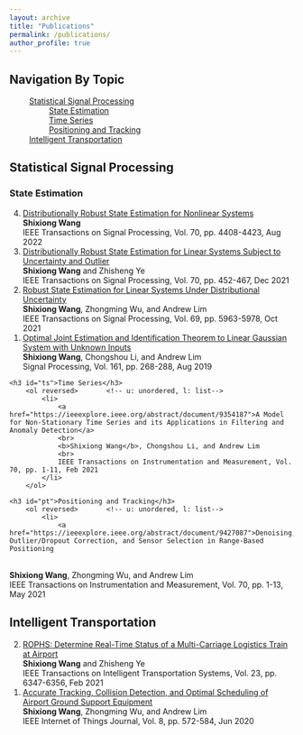 ```yaml
---
layout: archive
title: "Publications"
permalink: /publications/
author_profile: true
---
```

  
<h2>Navigation By Topic</h2>
    &emsp;&emsp;&ensp;<a href="#ssp">Statistical Signal Processing</a><br>
    &emsp;&emsp;&ensp;&emsp;&emsp;&ensp;<a href="#se">State Estimation</a><br>
    &emsp;&emsp;&ensp;&emsp;&emsp;&ensp;<a href="#ts">Time Series</a><br>
    &emsp;&emsp;&ensp;&emsp;&emsp;&ensp;<a href="#pt">Positioning and Tracking</a><br>
    &emsp;&emsp;&ensp;<a href="#it">Intelligent Transportation</a>

<h2 id="ssp">Statistical Signal Processing</h2>
    <h3 id="se">State Estimation</h3>
        <ol reversed>		<!-- u: unordered, l: list-->
            <li>
                <a href="https://ieeexplore.ieee.org/abstract/document/9872130">Distributionally Robust State Estimation for Nonlinear Systems</a>
                <br>
                <b>Shixiong Wang</b>
                <br>
                IEEE Transactions on Signal Processing, Vol. 70, pp. 4408-4423, Aug 2022
            </li> 
            <li>
                <a href="https://ieeexplore.ieee.org/abstract/document/9656678">Distributionally Robust State Estimation for Linear Systems Subject to Uncertainty and Outlier</a>
                <br>
                <b>Shixiong Wang</b> and Zhisheng Ye
                <br>
                IEEE Transactions on Signal Processing, Vol. 70, pp. 452-467, Dec 2021
            </li> 
            <li>
                <a href="https://ieeexplore.ieee.org/abstract/document/9563203">Robust State Estimation for Linear Systems Under Distributional Uncertainty</a>
                <br>
                <b>Shixiong Wang</b>, Zhongming Wu, and Andrew Lim
                <br>
                IEEE Transactions on Signal Processing, Vol. 69, pp. 5963-5978, Oct 2021
            </li> 
            <li>
                <a href="https://www.sciencedirect.com/science/article/abs/pii/S016516841930091X">Optimal Joint Estimation and Identification Theorem to Linear Gaussian System with Unknown Inputs</a>
                <br>
                <b>Shixiong Wang</b>, Chongshou Li, and Andrew Lim
                <br>
                Signal Processing, Vol. 161, pp. 268-288, Aug 2019
            </li> 
        </ol>
        
    <h3 id="ts">Time Series</h3>
        <ol reversed>		<!-- u: unordered, l: list-->
            <li>
                <a href="https://ieeexplore.ieee.org/abstract/document/9354187">A Model for Non-Stationary Time Series and its Applications in Filtering and Anomaly Detection</a>
                <br>
                <b>Shixiong Wang</b>, Chongshou Li, and Andrew Lim
                <br>
                IEEE Transactions on Instrumentation and Measurement, Vol. 70, pp. 1-11, Feb 2021
            </li> 
        </ol>
        
    <h3 id="pt">Positioning and Tracking</h3>
        <ol reversed>		<!-- u: unordered, l: list-->
            <li>
                <a href="https://ieeexplore.ieee.org/abstract/document/9427087">Denoising, Outlier/Dropout Correction, and Sensor Selection in Range-Based Positioning
</a>
                <br>
                <b>Shixiong Wang</b>, Zhongming Wu, and Andrew Lim
                <br>
                IEEE Transactions on Instrumentation and Measurement, Vol. 70, pp. 1-13, May 2021
            </li> 
        </ol>

<h2 id="it">Intelligent Transportation</h2>
  <ol reversed>		<!-- u: unordered, l: list-->
    <li>
        <a href="https://ieeexplore.ieee.org/abstract/document/9656678">ROPHS: Determine Real-Time Status of a Multi-Carriage Logistics Train at Airport</a>
        <br>
        <b>Shixiong Wang</b> and Zhisheng Ye
        <br>
        IEEE Transactions on Intelligent Transportation Systems, Vol. 23, pp. 6347-6356, Feb 2021
    </li> 
    <li>
        <a href="https://ieeexplore.ieee.org/abstract/document/9563203">Accurate Tracking, Collision Detection, and Optimal Scheduling of Airport Ground Support Equipment</a>
        <br>
        <b>Shixiong Wang</b>, Zhongming Wu, and Andrew Lim
        <br>
        IEEE Internet of Things Journal, Vol. 8, pp. 572-584, Jun 2020
    </li> 
  </ol>







